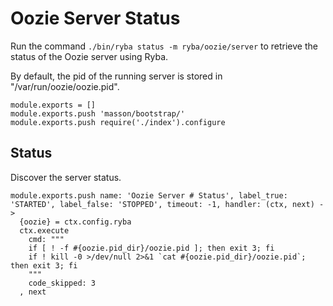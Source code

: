
# Oozie Server Status

Run the command `./bin/ryba status -m ryba/oozie/server` to retrieve the status
of the Oozie server using Ryba.

By default, the pid of the running server is stored in
"/var/run/oozie/oozie.pid".

    module.exports = []
    module.exports.push 'masson/bootstrap/'
    module.exports.push require('./index').configure

## Status

Discover the server status.

    module.exports.push name: 'Oozie Server # Status', label_true: 'STARTED', label_false: 'STOPPED', timeout: -1, handler: (ctx, next) ->
      {oozie} = ctx.config.ryba
      ctx.execute
        cmd: """
        if [ ! -f #{oozie.pid_dir}/oozie.pid ]; then exit 3; fi
        if ! kill -0 >/dev/null 2>&1 `cat #{oozie.pid_dir}/oozie.pid`; then exit 3; fi
        """
        code_skipped: 3
      , next
